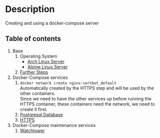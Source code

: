 # Description

Creating and using a docker-compose server

## Table of contents

1. Base
    1. Operating System
        - [Arch Linux Server](base/operating-system/linux/arch/README.md)
        - [Alpine Linux Server](base/operating-system/linux/alpine/README.md)
    1. [Further Steps](base/further-steps/README.md)
1. Docker-Compose services
    1. `docker network create nginx-certbot_default`  
       Automatically created by the HTTPS step and will be used by the other containers.  
       Since we need to have the other services up before running the HTTPS container, these containers need the
       network, we need to create it first.
    1. [Postgresql Database](docker-container/services/db-postgresql/README.md)
    1. [HTTPS](docker-container/services/https/README.md)
1. Docker-Compose maintenance services
    1. [Watchtower](docker-container/maintenance/watchtower/README.md)
